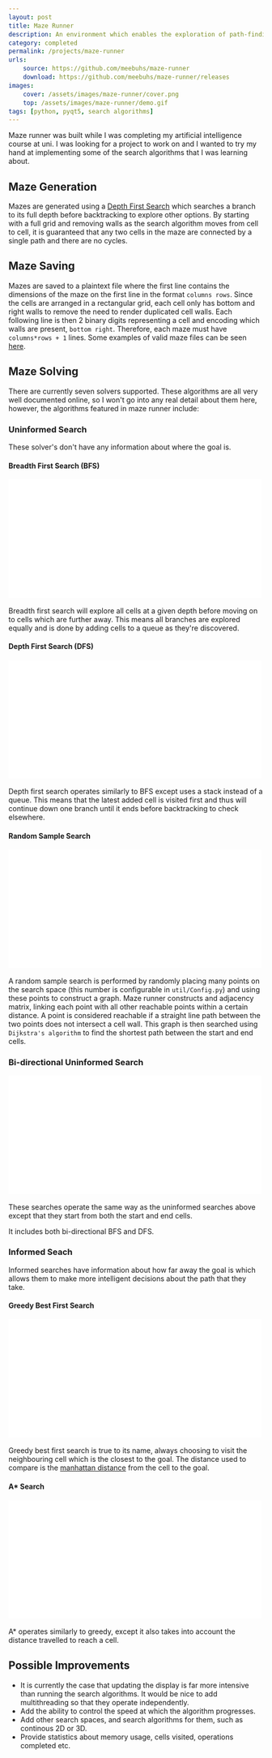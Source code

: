 ```yaml
---
layout: post
title: Maze Runner
description: An environment which enables the exploration of path-finding algorithms.
category: completed
permalink: /projects/maze-runner
urls:
    source: https://github.com/meebuhs/maze-runner
    download: https://github.com/meebuhs/maze-runner/releases
images:
    cover: /assets/images/maze-runner/cover.png
    top: /assets/images/maze-runner/demo.gif
tags: [python, pyqt5, search algorithms]
---
```


Maze runner was built while I was completing my artificial intelligence course at uni. I was looking for a project to work on and I wanted to try my hand at implementing some of the search algorithms that I was learning about.

## Maze Generation

Mazes are generated using a [Depth First Search](https://en.wikipedia.org/wiki/Depth-first_search) which searches a branch to its full depth before backtracking to explore other options. By starting with a full grid and removing walls as the search algorithm moves from cell to cell, it is guaranteed that any two cells in the maze are connected by a single path and there are no cycles.

## Maze Saving

Mazes are saved to a plaintext file where the first line contains the dimensions of the maze on the first line in the format `columns rows`. Since the cells are arranged in a rectangular grid, each cell only has bottom and right walls to remove the need to render duplicated cell walls. Each following line is then 2 binary digits representing a cell and encoding which walls are present, `bottom right`. Therefore, each maze must have `columns*rows + 1` lines. Some examples of valid maze files can be seen [here](https://github.com/Meebuhs/maze-runner/tree/master/mazerunner/mazes).

## Maze Solving

There are currently seven solvers supported. These algorithms are all very well documented online, so I won't go into any real detail about them here, however, the algorithms featured in maze runner include:

### Uninformed Search

These solver's don't have any information about where the goal is.

#### Breadth First Search (BFS)

<a class="clickable-image" href="/assets/images/maze-runner/bfs.gif">
    <img src="/assets/images/blank.png" alt="Maze Runner - Breadth First Search" data-echo="/assets/images/maze-runner/bfs.gif" style="max-width: 500px" />
</a>

Breadth first search will explore all cells at a given depth before moving on to cells which are further away. This means all branches are explored equally and is done by adding cells to a queue as they're discovered.

#### Depth First Search (DFS)

<a class="clickable-image" href="/assets/images/maze-runner/dfs.gif">
    <img src="/assets/images/blank.png" alt="Maze Runner - Depth First Search" data-echo="/assets/images/maze-runner/dfs.gif" style="max-width: 500px" />
</a>

Depth first search operates similarly to BFS except uses a stack instead of a queue. This means that the latest added cell is visited first and thus will continue down one branch until it ends before backtracking to check elsewhere.

#### Random Sample Search

<a class="clickable-image" href="/assets/images/maze-runner/random.gif">
    <img src="/assets/images/blank.png" alt="Maze Runner - Random Sample Search" data-echo="/assets/images/maze-runner/random.gif" style="max-width: 500px" />
</a>

A random sample search is performed by randomly placing many points on the search space (this number is configurable in `util/Config.py`) and using these points to construct a graph. Maze runner constructs and adjacency matrix, linking each point with all other reachable points within a certain distance. A point is considered reachable if a straight line path between the two points does not intersect a cell wall. This graph is then searched using `Dijkstra's algorithm` to find the shortest path between the start and end cells. 

### Bi-directional Uninformed Search

<a class="clickable-image" href="/assets/images/maze-runner/bi-bfs.gif">
    <img src="/assets/images/blank.png" alt="Maze Runner - Bi Directional Breadth First Search" data-echo="/assets/images/maze-runner/bi-bfs.gif" style="max-width: 500px" />
</a>

These searches operate the same way as the uninformed searches above except that they start from both the start and end cells.

It includes both bi-directional BFS and DFS.

### Informed Seach

Informed searches have information about how far away the goal is which allows them to make more intelligent decisions about the path that they take.

#### Greedy Best First Search

<a class="clickable-image" href="/assets/images/maze-runner/greedy.gif">
    <img src="/assets/images/blank.png" alt="Maze Runner - Greedy Best First Search" data-echo="/assets/images/maze-runner/greedy.gif" style="max-width: 500px" />
</a>

Greedy best first search is true to its name, always choosing to visit the neighbouring cell which is the closest to the goal. The distance used to compare is the [manhattan distance](https://en.wikipedia.org/wiki/Taxicab_geometry) from the cell to the goal.

#### A* Search

<a class="clickable-image" href="/assets/images/maze-runner/astar.gif">
    <img src="/assets/images/blank.png" alt="Maze Runner - A* Search" data-echo="/assets/images/maze-runner/astar.gif" style="max-width: 500px" />
</a>

A* operates similarly to greedy, except it also takes into account the distance travelled to reach a cell.  

## Possible Improvements

- It is currently the case that updating the display is far more intensive than running the search algorithms. It would be nice to add multithreading so that they operate independently.
- Add the ability to control the speed at which the algorithm progresses.
- Add other search spaces, and search algorithms for them, such as continous 2D or 3D.
- Provide statistics about memory usage, cells visited, operations completed etc.